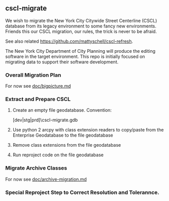 ## cscl-migrate

We wish to migrate the New York City Citywide Street Centerline (CSCL) database from its legacy environment to some fancy new environments. Friends this our CSCL migration, our rules, the trick is never to be afraid.

See also related https://github.com/mattyschell/cscl-refresh. 

The New York City Department of City Planning will produce the editing software in the target environment.  This repo is initially focused on migrating data to support their software development.

### Overall Migration Plan

For now see [doc/bigpicture.md](doc/bigpicture.md)

### Extract and Prepare CSCL

1. Create an empty file geodatabase. Convention:

    \[dev|stg|prd]\cscl-migrate.gdb

2. Use python 2 arcpy with class extension readers to copy/paste from the Enterprise Geodatabase to the file geodatabase

3. Remove class extensions from the file geodatabase

4. Run reproject code on the file geodatabase

### Migrate Archive Classes

For now see [doc/archive-migration.md](doc/archive-migration.md)


### Special Reproject Step to Correct Resolution and Tolerannce.




